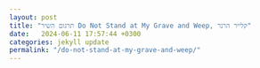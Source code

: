 ```yaml
---
layout: post
title: "תרגום השיר Do Not Stand at My Grave and Weep, קלייר הרנר"
date:   2024-06-11 17:57:44 +0300
categories: jekyll update
permalink: "/do-not-stand-at-my-grave-and-weep/"
---
```


